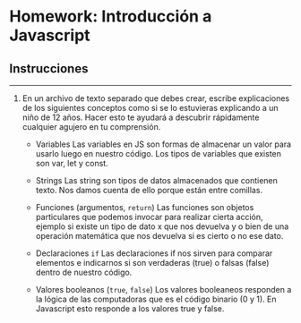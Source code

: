 # Homework: Introducción a Javascript

## Instrucciones
---
1. En un archivo de texto separado que debes crear, escribe explicaciones de los siguientes conceptos como si se lo estuvieras explicando a un niño de 12 años. Hacer esto te ayudará a descubrir rápidamente cualquier agujero en tu comprensión.

	* Variables
	Las variables en JS son formas de almacenar un valor para usarlo luego en nuestro código. Los tipos de variables que existen son var, let y const.
	
	* Strings
	Las string son tipos de datos almacenados que contienen texto. Nos damos cuenta de ello porque están entre comillas.

	* Funciones (argumentos, `return`)
	Las funciones son objetos particulares que podemos invocar para realizar cierta acción, ejemplo si existe un tipo de dato x que nos devuelva y o bien de una operación matemática que nos devuelva si es cierto o no ese dato.

	* Declaraciones `if`
	Las declaraciones if nos sirven para comparar elementos e indicarnos si son verdaderas (true) o falsas (false) dentro de nuestro código.
	
	* Valores booleanos (`true`, `false`)
	Los valores booleaneos responden a la lógica de las computadoras que es el código binario (0 y 1). En Javascript esto responde a los valores true y false.

